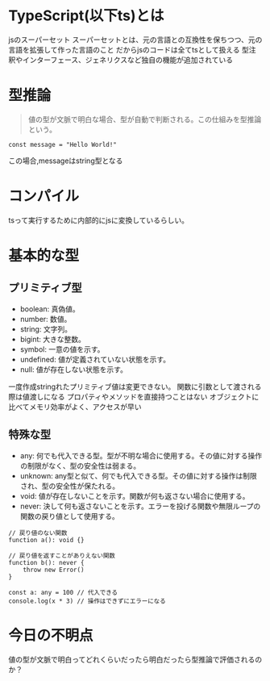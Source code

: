 # TypeScript(以下ts)とは

jsのスーパーセット
スーパーセットとは、元の言語との互換性を保ちつつ、元の言語を拡張して作った言語のこと
だからjsのコードは全てtsとして扱える
型注釈やインターフェース、ジェネリクスなど独自の機能が追加されている

# 型推論
> 値の型が文脈で明白な場合、型が自動で判断される。この仕組みを型推論という。

`const message = "Hello World!"`

この場合,messageはstring型となる

# コンパイル
tsって実行するために内部的にjsに変換しているらしい。

# 基本的な型
## プリミティブ型
- boolean: 真偽値。
- number: 数値。
- string: 文字列。
- bigint: 大きな整数。
- symbol: 一意の値を示す。
- undefined: 値が定義されていない状態を示す。
- null: 値が存在しない状態を示す。

一度作成stringれたプリミティブ値は変更できない。
関数に引数として渡される際は値渡しになる
プロパティやメソッドを直接持つことはない
オブジェクトに比べてメモリ効率がよく、アクセスが早い

## 特殊な型
- any: 何でも代入できる型。型が不明な場合に使用する。その値に対する操作の制限がなく、型の安全性は弱まる。
- unknown: any型と似て、何でも代入できる型。その値に対する操作は制限され、型の安全性が保たれる。
- void: 値が存在しないことを示す。関数が何も返さない場合に使用する。
- never: 決して何も返さないことを示す。エラーを投げる関数や無限ループの関数の戻り値として使用する。

```
// 戻り値のない関数
function a(): void {}

// 戻り値を返すことがありえない関数
function b(): never {
    throw new Error()
}

const a: any = 100 // 代入できる
console.log(x * 3) // 操作はできずにエラーになる

```

# 今日の不明点
値の型が文脈で明白ってどれくらいだったら明白だったら型推論で評価されるのか？
